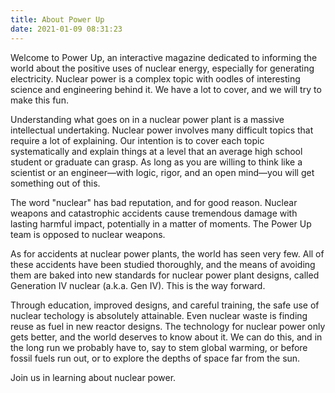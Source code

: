 ```yaml
---
title: About Power Up
date: 2021-01-09 08:31:23
---
```

Welcome to Power Up, an interactive magazine dedicated to informing the world about the positive uses of nuclear energy, especially for generating electricity. Nuclear power is a complex topic with oodles of interesting science and engineering behind it. We have a lot to cover, and we will try to make this fun.

Understanding what goes on in a nuclear power plant is a massive intellectual undertaking. Nuclear power involves many difficult topics that require a lot of explaining. Our intention is to cover each topic systematically and explain things at a level that an average high school student or graduate can grasp. As long as you are willing to think like a scientist or an engineer&mdash;with logic, rigor, and an open mind&mdash;you will get something out of this.

The word "nuclear" has bad reputation, and for good reason. Nuclear weapons and catastrophic accidents cause tremendous damage with lasting harmful impact, potentially in a matter of moments. The Power Up team is opposed to nuclear weapons.

As for accidents at nuclear power plants, the world has seen very few. All of these accidents have been studied thoroughly, and the means of avoiding them are baked into new standards for nuclear power plant designs, called Generation IV nuclear (a.k.a. Gen IV). This is the way forward.

Through education, improved designs, and careful training, the safe use of nuclear techology is absolutely attainable. Even nuclear waste is finding reuse as fuel in new reactor designs. The technology for nuclear power only gets better, and the world deserves to know about it. We can do this, and in the long run we probably have to, say to stem global warming, or before fossil fuels run out, or to explore the depths of space far from the sun.

Join us in learning about nuclear power.
